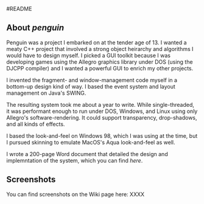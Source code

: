 #README

## About *penguin*	

Penguin was a project I embarked on at the tender age of 13. I wanted a meaty C++ project that involved a strong object heirarchy and algorithms I would have to design myself. I picked a GUI toolkit because I was developing games using the Allegro graphics library under DOS (using the DJCPP compiler) and I wanted a powerful GUI to enrich my other projects.

I invented the fragment- and window-management code myself in a bottom-up design kind of way. I based the event system and layout management on Java's SWING.

The resulting system took me about a year to write. While single-threaded, it was performant enough to run under DOS, Windows, and Linux using only Allegro's software-rendering. It could support transparency, drop-shadows, and all kinds of effects. 

I based the look-and-feel on Windows 98, which I was using at the time, but I pursued skinning to emulate MacOS's Aqua look-and-feel as well. 

I wrote a 200-page Word document that detailed the design and implemntation of the system, which you can find *here*.

## Screenshots

You can find screenshots on the Wiki page here: XXXX


